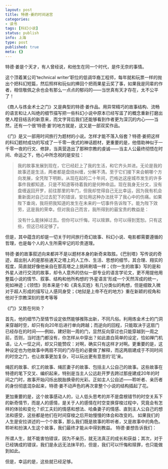 ```yaml
---
layout: post
title: 特德·姜的时间迷宫
categories:
- 读书
tags: [科幻小说]
status: publish
info: 上海
type: post
published: true
meta: {}
---
```

特德·姜是个天才，有人曾经说，和他生在同一个时代，是件无奈的事情。

这个顶着某公司‘technical writer’职位的低调华裔工程师，每年就和玩票一样的抛出个把科幻短篇，然后照样和玩似的捧回个把雨果星云奖了事，如果我是同辈的作者，相信敬佩之余也会有那么一点点的郁闷的——当世真有天才存在，太不公平了！

《商人与炼金术士之门》又是典型的特德·姜作品。用异常精巧的故事结构、流畅的语言和让人叫绝的细节描写把一些科幻小说中原本已经写滥了的概念重新打磨出使人瞠目结舌的新意来，而文字背后我们还能够看到作者更为深沉的内心——当然，还有一个很‘特德·姜’的地方就是，这又是一部双奖作品。

《门》是又一部用时间旅行为题材的小说。怎样才能不落入俗套？特德·姜把这样的科幻题材成功的写成了一千零一夜式的神话题材，更重要的是，他借助神似于一千零一夜的行文、修辞，当真营造出了那种宗教的虔诚——当主人公最终彻悟在时间、命运之下，他心中所念祝的是安拉：

>我的故事发展到现在，它已经赶上了我的生活，和它齐头并进。无论是我的故事还是生活，两者都是盘绕纠缠，分解不清。至于它们接下来会朝哪个方向发展，全凭陛下明断。从现在起的二十年间，巴格达这座城市发生的许多事件我都知道，只是不知道等待着我的是何种命运。现在我身无分文，没有盘缠返回开罗，前往那里的年门，但我却觉得自己无比幸运，因为我有机会重新面对自己过去犯下的错误，安拉用这种办法抚平了我心中的伤痛。如果陛下垂询，我将把我知道的发生在未来的一切事件告诉陛下。能为陛下效劳，这是我的荣幸。但对我自己而言，我所得到的最宝贵的教益是：    
>
>没有什么能抹掉过去。但你可以忏悔，可以赎罪。你可以得到宽恕。只有这些，但这已经足够了。

但是，其中蕴含的却是一切关于时间旅行奇幻故事、科幻小说、电影都需要遵循的哲理，也是每个人的人生所需牢记的珍贵道理。

特德·姜的故事叙述向来都并不是以题材本身的新奇来取胜。《巴别塔》写传说的奇迹，超出别人的是那些通天之塔上的人工作、生活、思想的细节，其合理、翔实的程度，简直就好像他亲自在那高塔之上挑砖刷墙一样；《你一生的故事》写的是和外星人进行交流的故事，却令人意外的仿似一部专业的语言学论文，更不用提他用整篇小说的情节、叙事、结构和他所构想的‘外星语言’形成一个天然浑成的统一，宛如神迹；《领悟》则本来是个和《真名实姓》有几分类似的构想，但是细致入微对于超人形成的描写让人感同身受；《地狱是上帝不在的地方》重在新颖的视角和他对于宗教深刻的思考等等

《门》又胜在何处？

首先，他的细节乃至情节设定依然能够推陈出新，不同凡俗。利用炼金术士的门洞来穿越时空，却只有向20年后进行单向跨越；而逆向的回程，只能取决于这扇门已经存在的时间——例如，建好刚一周的门，显然反向穿过也只能穿越到一周之前，否则，当时连门都没有，你怎样从中穿出？如此直白简单的设定，恰如禅门机语，让人一怔之间，却又只能赞叹：对啊，确实只有这样才对啊。更重要的是，这种设定也为他故事中两扇不同的门存在的必要做了解释，而这两扇建成于不同时间的时空之门，也让故事更加复杂，可以玩出更有意思的‘花’来。

绳匠的故事、织工的故事、绳匠妻子的故事、包括主人公自己的故事。这些故事在特德的笔下交叉、编织起来，特别是当主人公远赴开罗去跨过那座建成20年的时间之门时，故事开始闪烁出脱胎换骨的光彩。正如主人公自述——聆听者、亲历者的身份彻底混杂起来，特德·姜不动声色的再次拿整个小说的结构插起了花。

更加重要的是，这个故事感动人的，让人低头思考的并不是盘根错节的时空关系下的新奇情节，而是人的感情，是关于人的感情在时空变换穿梭过程中，究竟会有怎样的体验和变化？织工夫妇的情感和想法、哈桑妻子的情感、直到主人公自己的想法和感受，这些都是他们在时间穿梭之后开始慢慢的体会和改变的。
如果我们的人生是安拉讲述的一个个故事，那么我们既是故事的聆听者，又是故事中的角色。聆听和扮演人生这个故事，我们最终才能从中得到教益。
特德·姜想告诉我们：

所谓人生，就不能害怕错误，因为不亲历，就无法真正的成长和获益；其次，对于已经铸成的错误，我们是永远无法抹平的，但是，我们可以忏悔和赎罪，也只能做到如此。

但是，幸运的是，这些就已经足够。
